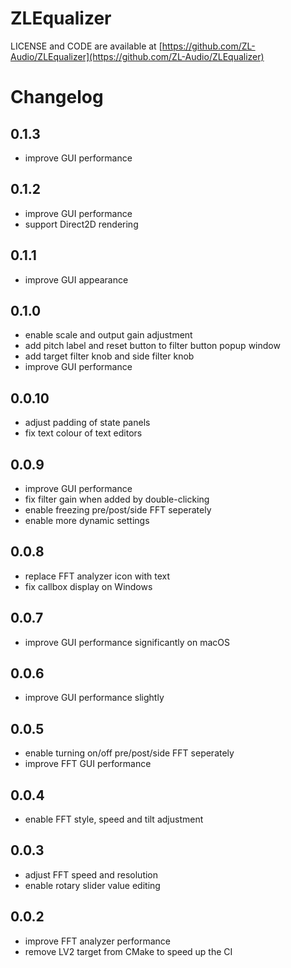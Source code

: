 # ZLEqualizer

LICENSE and CODE are available at [https://github.com/ZL-Audio/ZLEqualizer](https://github.com/ZL-Audio/ZLEqualizer)

# Changelog

## 0.1.3

- improve GUI performance

## 0.1.2

- improve GUI performance
- support Direct2D rendering

## 0.1.1

- improve GUI appearance

## 0.1.0

- enable scale and output gain adjustment
- add pitch label and reset button to filter button popup window
- add target filter knob and side filter knob
- improve GUI performance

## 0.0.10

- adjust padding of state panels
- fix text colour of text editors

## 0.0.9

- improve GUI performance
- fix filter gain when added by double-clicking
- enable freezing pre/post/side FFT seperately
- enable more dynamic settings

## 0.0.8

- replace FFT analyzer icon with text
- fix callbox display on Windows

## 0.0.7

- improve GUI performance significantly on macOS

## 0.0.6

- improve GUI performance slightly

## 0.0.5

- enable turning on/off pre/post/side FFT seperately
- improve FFT GUI performance

## 0.0.4

- enable FFT style, speed and tilt adjustment

## 0.0.3

- adjust FFT speed and resolution
- enable rotary slider value editing

## 0.0.2

- improve FFT analyzer performance
- remove LV2 target from CMake to speed up the CI
